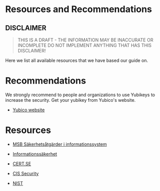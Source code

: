 # Resources and Recommendations
## DISCLAIMER
> THIS IS A DRAFT - THE INFORMATION MAY BE INACCURATE OR INCOMPLETE 
> DO NOT IMPLEMENT ANYTHING THAT HAS THIS DISCLAIMER!

Here we list all available resources that we have based our guide on.

# Recommendations

We strongly recommend to people and organizations to use Yubikeys to increase 
the security. Get your yubikey from Yubico's website.

[//]:<> (Nimi, skall vi kolla upp om vi kan köra en Yubico Affiliated länk?)
[//]:<> (Kanske, men det kan vara under authentication sen på controls kanske? Är också lite konstigt om vi är sellouts, så måste ha fler än en, typ Google Titan. In addition, så tror jag att vi länkar hit då från de olika modulerna. "X recommendations for mfa solution bla bla)
[//]:<> (https://www.yubico.com/about/affiliate-program/)

- [Yubico website](https://www.yubico.com/)

# Resources

- [MSB Säkerhetsåtgärder i informationssystem](https://rib.msb.se/filer/pdf/30128.pdf)

- [Informationssäkerhet](https://www.informationssakerhet.se/)

- [CERT.SE](https://www.cert.se/)

- [CIS Security](https://www.cisecurity.org/controls/cis-controls-list)

- [NIST](https://www.nist.gov/)
